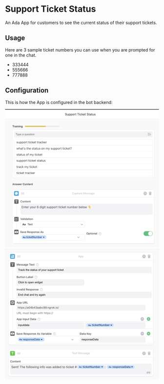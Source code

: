 # Support Ticket Status

An Ada App for customers to see the current status of their support tickets.

## Usage

Here are 3 sample ticket numbers you can use when you are prompted for one in the chat.
* 333444
* 555666
* 777888

## Configuration

This is how the App is configured in the bot backend:

<img src="imgs/setupShot1.png">
<img src="imgs/setupShot2.png">
